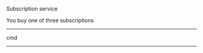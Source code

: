 Subscription service

You buy one of three subscriptions

_______________________________________________________________________________

cmd

_______________________________________________________________________________
